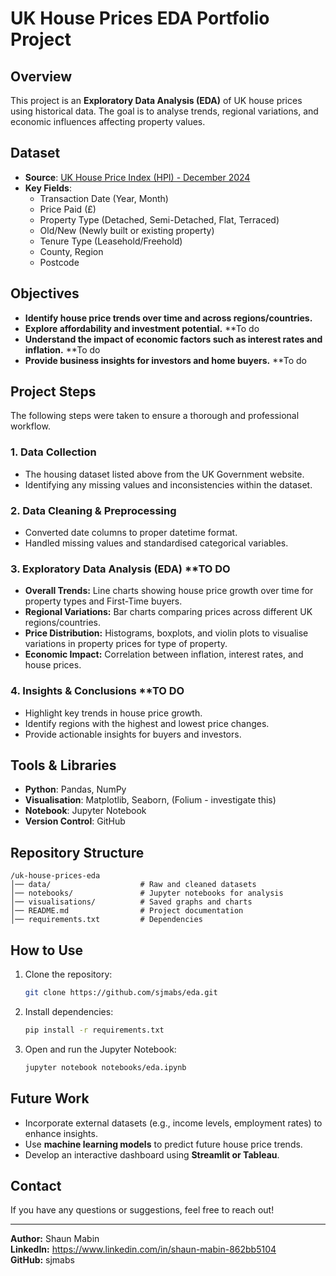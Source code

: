 # UK House Prices EDA Portfolio Project

## Overview

This project is an **Exploratory Data Analysis (EDA)** of UK house prices using historical data. The goal is to analyse trends, regional variations, and economic influences affecting property values.

## Dataset

- **Source**: [UK House Price Index (HPI) - December 2024](https://www.gov.uk/government/statistical-data-sets/uk-house-price-index-data-downloads-december-2024)
- **Key Fields**:
  - Transaction Date (Year, Month)
  - Price Paid (£)
  - Property Type (Detached, Semi-Detached, Flat, Terraced)
  - Old/New (Newly built or existing property)
  - Tenure Type (Leasehold/Freehold)
  - County, Region
  - Postcode

## Objectives

- **Identify house price trends over time and across regions/countries.**
- **Explore affordability and investment potential.** **To do
- **Understand the impact of economic factors such as interest rates and inflation.** **To do
- **Provide business insights for investors and home buyers.** **To do

## Project Steps

The following steps were taken to ensure a thorough and professional workflow.

### 1. Data Collection

- The housing dataset listed above from the UK Government website.
- Identifying any missing values and inconsistencies within the dataset.

### 2. Data Cleaning & Preprocessing

- Converted date columns to proper datetime format.
- Handled missing values and standardised categorical variables.

### 3. Exploratory Data Analysis (EDA) **TO DO

- **Overall Trends:** Line charts showing house price growth over time for property types and First-Time buyers.
- **Regional Variations:** Bar charts comparing prices across different UK regions/countries.
- **Price Distribution:** Histograms, boxplots, and violin plots to visualise variations in property prices for type of property.
- **Economic Impact:** Correlation between inflation, interest rates, and house prices.

### 4. Insights & Conclusions **TO DO

- Highlight key trends in house price growth.
- Identify regions with the highest and lowest price changes.
- Provide actionable insights for buyers and investors.

## Tools & Libraries

- **Python**: Pandas, NumPy
- **Visualisation**: Matplotlib, Seaborn, (Folium - investigate this)
- **Notebook**: Jupyter Notebook
- **Version Control**: GitHub

## Repository Structure

```
/uk-house-prices-eda
│── data/                    # Raw and cleaned datasets
│── notebooks/               # Jupyter notebooks for analysis
│── visualisations/          # Saved graphs and charts
│── README.md                # Project documentation
│── requirements.txt         # Dependencies
```

## How to Use

1. Clone the repository:
   ```sh
   git clone https://github.com/sjmabs/eda.git
   ```
2. Install dependencies:
   ```sh
   pip install -r requirements.txt
   ```
3. Open and run the Jupyter Notebook:
   ```sh
   jupyter notebook notebooks/eda.ipynb
   ```

## Future Work

- Incorporate external datasets (e.g., income levels, employment rates) to enhance insights.
- Use **machine learning models** to predict future house price trends.
- Develop an interactive dashboard using **Streamlit or Tableau**.

## Contact

If you have any questions or suggestions, feel free to reach out!

---

**Author:** Shaun Mabin\
**LinkedIn:** https://www.linkedin.com/in/shaun-mabin-862bb5104 \
**GitHub:** sjmabs

